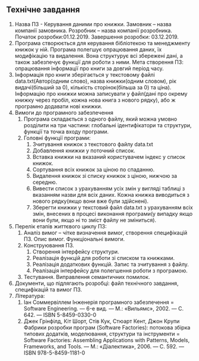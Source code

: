## Технічне завдання
1.  Назва ПЗ - Керування даними про книжки.
Замовник – назва компанії замовника.
Розробник – назва компанії розробника.
Початок розробки:01.12.2019.
Завершення розробки: 03.12.2019.
1. Програма створюється для керування бібліотекою та менеджменту книжок у ній. Програма полегшує опрацювання даних, їх модифікацію та видалення. Вона структурує всі збережені дані, а також забезпечує функції для роботи з ними.
 Мета створення ПЗ: опрацювання інформації про книги за довгий період часу.
1.  Інформація про книги зберігається у текстовому файлі data.txt(Автор(одним слово), назва книжки(одним словом), рік видачі(більший за 0), кількість сторінок(більша за 0) та ціна).
Інформацію про книжки можна записувати у файл(дані про окрему книжку через пробіл, кожна нова книга з нового рядку), або ж програмно додавати нові книжки.
1. Вимоги до програмного забезпечення  
    1. Програма складається з одного файлу, який можна умовно розділити на три частини: глобальні ідентифікатори та структури, функції та точка входу програми.
    1. Головні функції програми:
        1. Зчитування книжок з текстового файлу data.txt
        1. Добавлення книжки у поточний список.
        1. Вставка книжки на вказаний користувачем індекс у список книжок.
        1. Сортування всіх книжок за ціною по спаданню.
        1. Видалення книжок зі списку книжок з ціною, нижчою за середню.
        1. Вивести список з урахуванням усіх змін у вигляді таблиці з вказанням назви для всіх даних. Кожна книжка виводиться з нового рядку(якщо вони вже були здійснені).
        1. Зберегти книжки у текстовий файл data.txt з урахуванням всіх змін, внесених в процесі виконання програми(у випадку якщо вони були, якщо ні то зміст файлу не зміниться).
1. Перелік етапів життєвого циклу ПЗ:
    1. Аналіз вимог – чітке визначення вимог, створення специфікацій ПЗ. Опис вимог. Функціональні вимоги.
    1. Конструювання ПЗ.
        1. Створення інтерфейсу структури.
        1. Реалізація функцій для роботи зі списком та книжками.
        1. Реалізація додаткових функцій. Запис та зчитування з файлу.
        1. Реалізація інтерфейсу для полегшення роботи з програмою.
    1. Тестування. Виправлення семантичних помилок.
1. Документи, що підлягають розробці: файл технічного завдання, специфікацій та вимог ПЗ.
1. Література:
    1.	Іан Соммервіллем Інженерія програмного забезпечення = Software Engineering. — 6-е вид. — М.: «Вильямс», 2002. — С. 642. — ISBN 5-8459-0330-0
    1.	Джек Грінфілд, Кіт Шорт, Стів Кук, Стюарт Кент, Джон Крупи Фабрики розробки програм (Software Factories): потокова збірка типових додатків, моделювання, структури та інструменти = Software Factories: Assembling Applications with Patterns, Models, Frameworks, and Tools. — М.: «Діалектика», 2006. — С. 592. — ISBN 978-5-8459-1181-0
